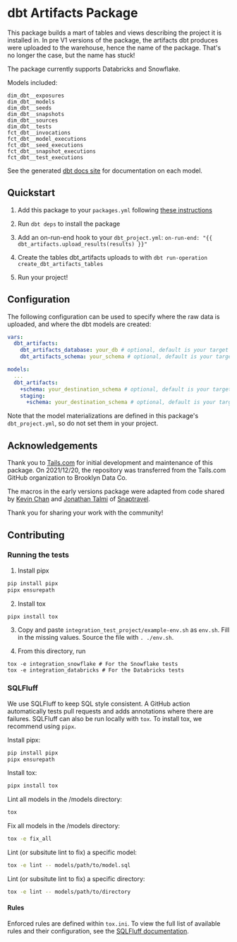 # dbt Artifacts Package
This package builds a mart of tables and views describing the project it is installed in. In pre V1 versions of the package, the artifacts dbt produces were uploaded to the warehouse, hence the name of the package. That's no longer the case, but the name has stuck!

The package currently supports Databricks and Snowflake.

Models included:

```
dim_dbt__exposures
dim_dbt__models
dim_dbt__seeds
dim_dbt__snapshots
dim_dbt__sources
dim_dbt__tests
fct_dbt__invocations
fct_dbt__model_executions
fct_dbt__seed_executions
fct_dbt__snapshot_executions
fct_dbt__test_executions
```

See the generated [dbt docs site](https://brooklyn-data.github.io/dbt_artifacts/#!/overview) for documentation on each model.

## Quickstart

1. Add this package to your `packages.yml` following [these instructions](https://docs.getdbt.com/docs/building-a-dbt-project/package-management/)

2. Run `dbt deps` to install the package

3. Add an on-run-end hook to your `dbt_project.yml`: `on-run-end: "{{ dbt_artifacts.upload_results(results) }}"`

4. Create the tables dbt_artifacts uploads to with `dbt run-operation create_dbt_artifacts_tables`

5. Run your project!

## Configuration

The following configuration can be used to specify where the raw data is uploaded, and where the dbt models are created:

```yml
vars:
  dbt_artifacts:
    dbt_artifacts_database: your_db # optional, default is your target database
    dbt_artifacts_schema: your_schema # optional, default is your target schema

models:
  ...
  dbt_artifacts:
    +schema: your_destination_schema # optional, default is your target database
    staging:
      +schema: your_destination_schema # optional, default is your target schema
```

Note that the model materializations are defined in this package's `dbt_project.yml`, so do not set them in your project.
## Acknowledgements
Thank you to [Tails.com](https://tails.com/gb/careers/) for initial development and maintenance of this package. On 2021/12/20, the repository was transferred from the Tails.com GitHub organization to Brooklyn Data Co.

The macros in the early versions package were adapted from code shared by [Kevin Chan](https://github.com/KevinC-wk) and [Jonathan Talmi](https://github.com/jtalmi) of [Snaptravel](snaptravel.com).

Thank you for sharing your work with the community!

## Contributing

### Running the tests

1. Install pipx
```bash
pip install pipx
pipx ensurepath
```

2. Install tox
```bash
pipx install tox
```

3. Copy and paste `integration_test_project/example-env.sh` as `env.sh`. Fill in the missing values. Source the file with `. ./env.sh`.

4. From this directory, run

```
tox -e integration_snowflake # For the Snowflake tests
tox -e integration_databricks # For the Databricks tests
```

### SQLFluff

We use SQLFluff to keep SQL style consistent. A GitHub action automatically tests pull requests and adds annotations where there are failures. SQLFluff can also be run locally with `tox`. To install tox, we recommend using `pipx`.

Install pipx:
```bash
pip install pipx
pipx ensurepath
```

Install tox:
```bash
pipx install tox
```

Lint all models in the /models directory:
```bash
tox
```

Fix all models in the /models directory:
```bash
tox -e fix_all
```

Lint (or subsitute lint to fix) a specific model:
```bash
tox -e lint -- models/path/to/model.sql
```

Lint (or subsitute lint to fix) a specific directory:
```bash
tox -e lint -- models/path/to/directory
```

#### Rules

Enforced rules are defined within `tox.ini`. To view the full list of available rules and their configuration, see the [SQLFluff documentation](https://docs.sqlfluff.com/en/stable/rules.html).
